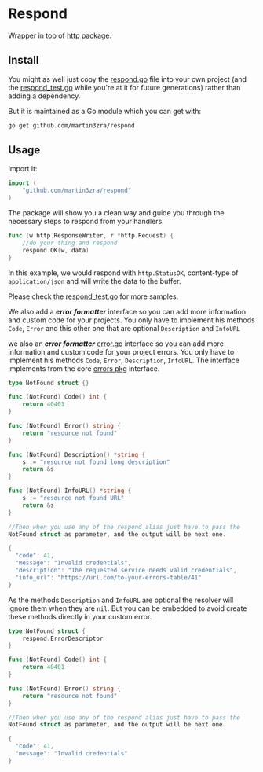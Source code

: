 # Respond

Wrapper in top of [http package](https://golang.org/pkg/net/http/).

## Install

You might as well just copy the [respond.go](https://github.com/martin3zra/respond/blob/master/respond.go) file into your own project (and the [respond_test.go](https://github.com/martin3zra/respond/blob/master/respond_test.go) while you're at it for future generations) rather than adding a dependency.

But it is maintained as a Go module which you can get with:

```bash
go get github.com/martin3zra/respond
```


## Usage
Import it:

```go
import (
	"github.com/martin3zra/respond"
)
```
The package will show you a clean way and guide you through the necessary steps to respond from your handlers.

```go
func (w http.ResponseWriter, r *http.Request) {
	//do your thing and respond
	respond.OK(w, data)
}
```
In this example, we would respond with `http.StatusOK`, content-type of `application/json` and will write the data to the buffer.

Please check the [respond_test.go](https://github.com/martin3zra/respond/blob/master/respond_test.go) for more samples.

We also add a ***error formatter*** interface so you can add more information and custom code for your projects. You only have to implement his methods `Code`, `Error` and this other one that are optional `Description` and `InfoURL`

we also an ***error formatter*** [error.go](https://github.com/martin3zra/respond/blob/master/error.go) interface so you can add more information and custom code for your project errors. You only have to implement his methods `Code`, `Error`, `Description`, `InfoURL`. The interface implements from the core [errors pkg](https://golang.org/pkg/errors/) interface.

```go
type NotFound struct {}

func (NotFound) Code() int {
	return 40401
}

func (NotFound) Error() string {
	return "resource not found"
}

func (NotFound) Description() *string {
	s := "resource not found long description"
	return &s
}

func (NotFound) InfoURL() *string {
	s := "resource not found URL"
	return &s
}

//Then when you use any of the respond alias just have to pass the
NotFound struct as parameter, and the output will be next one.

{
  "code": 41,
  "message": "Invalid credentials",
  "description": "The requested service needs valid credentials",
  "info_url": "https://url.com/to-your-errors-table/41"
}
```

As the methods `Description` and `InfoURL` are optional the resolver will ignore them when they are `nil`. But you can be embedded to avoid create these methods directly in your custom error.

```go
type NotFound struct {
	respond.ErrorDescriptor
}

func (NotFound) Code() int {
	return 40401
}

func (NotFound) Error() string {
	return "resource not found"
}

//Then when you use any of the respond alias just have to pass the
NotFound struct as parameter, and the output will be next one.

{
  "code": 41,
  "message": "Invalid credentials"
}
```